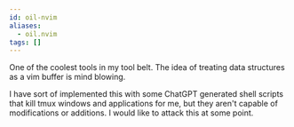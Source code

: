 ```yaml
---
id: oil-nvim
aliases:
  - oil.nvim
tags: []
---
```


One of the coolest tools in my tool belt.
The idea of treating data structures as a vim buffer is mind blowing.

I have sort of implemented this with some ChatGPT generated shell scripts that kill tmux windows and applications for me, but they aren't capable of modifications or additions.
I would like to attack this at some point.
